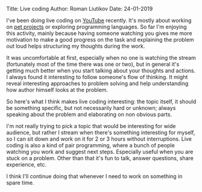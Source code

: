 Title: Live coding
Author: Roman Liutikov
Date: 24-01-2019

I've been doing live coding on [YouTube](https://www.youtube.com/user/roman01la) recently. It's mostly about working on [pet projects](https://github.com/replete-repl/replete-android) or exploring programming languages. So far I'm enjoying this activity, mainly because having someone watching you gives me more motivation to make a good progress on the task and explaining the problem out loud helps structuring my thoughts during the work.

It was uncomfortable at first, especially when no one is watching the stream (fortunately most of the time there was one or two), but in general it's getting much better when you start talking about your thoughts and actions. I always found it interesting to follow someone's flow of thinking. It might reveal interesting approaches to problem solving and help understanding how author himself looks at the problem.

So here's what I think makes live coding interesting: the topic itself, it should be something specific, but not necessarily hard or unknown; always speaking about the problem and elaborating on non obvious parts.

I'm not really trying to pick a topic that would be interesting for wide audience, but rather I stream when there's something interesting for myself, so I can sit down and work on it for 2 or 3 hours without interruptions. Live coding is also a kind of pair programming, where a bunch of people watching you work and suggest next steps. Especially useful when you are stuck on a problem. Other than that it's fun to talk, answer questions, share experience, etc.

I think I'll continue doing that whenever I need to work on something in spare time.
